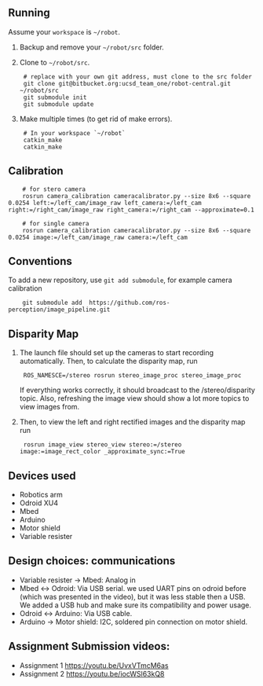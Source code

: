 ## Running
Assume your `workspace` is `~/robot`.

1. Backup and remove your `~/robot/src` folder.
2. Clone to `~/robot/src`.

        # replace with your own git address, must clone to the src folder
        git clone git@bitbucket.org:ucsd_team_one/robot-central.git ~/robot/src
        git submodule init
        git submodule update

3. Make multiple times (to get rid of make errors).

        # In your workspace `~/robot`
        catkin_make
        catkin_make


## Calibration

        # for stero camera
        rosrun camera_calibration cameracalibrator.py --size 8x6 --square 0.0254 left:=/left_cam/image_raw left_camera:=/left_cam right:=/right_cam/image_raw right_camera:=/right_cam --approximate=0.1

        # for single camera
        rosrun camera_calibration cameracalibrator.py --size 8x6 --square 0.0254 image:=/left_cam/image_raw camera:=/left_cam

## Conventions
To add a new repository, use `git add submodule`, for example camera calibration

        git submodule add  https://github.com/ros-perception/image_pipeline.git

## Disparity Map
1. The launch file should set up the cameras to start recording automatically. Then, to calculate the disparity map, run

        ROS_NAMESCE=/stereo rosrun stereo_image_proc stereo_image_proc

    If everything works correctly, it should broadcast to the /stereo/disparity topic. Also, refreshing the image view should show a lot more topics to view images from.

2. Then, to view the left and right rectified images and the disparity map run

        rosrun image_view stereo_view stereo:=/stereo image:=image_rect_color _approximate_sync:=True


## Devices used
* Robotics arm
* Odroid XU4
* Mbed
* Arduino
* Motor shield
* Variable resister

## Design choices: communications
* Variable resister -> Mbed: Analog in
* Mbed <-> Odroid: Via USB serial.  we used UART pins on odroid before (which was presented in the video), but it was less stable then a USB. We added a USB hub and make sure its compatibility and power usage.
* Odroid <-> Arduino: Via USB cable.
* Arduino -> Motor shield: I2C, soldered pin connection on motor shield.

## Assignment Submission videos:
* Assignment 1 https://youtu.be/UvxVTmcM6as
* Assignment 2 https://youtu.be/iocWSl63kQ8